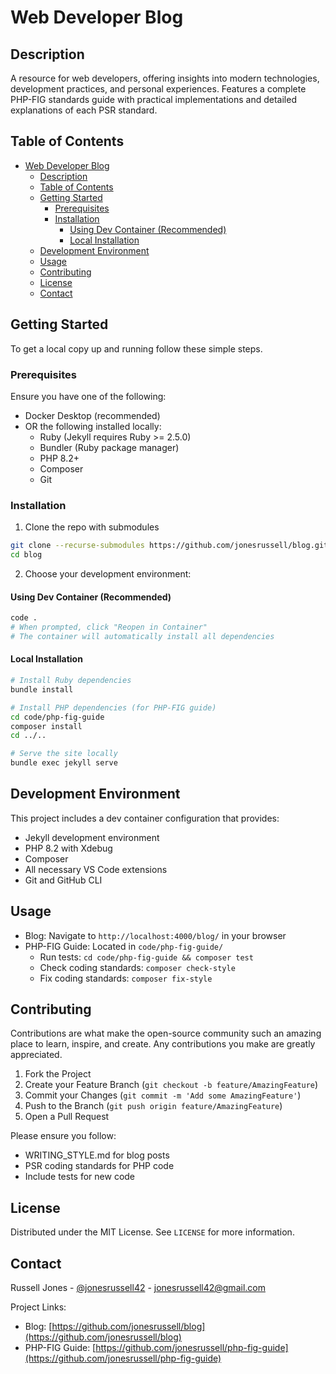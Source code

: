 # Web Developer Blog

## Description

A resource for web developers, offering insights into modern technologies, development practices, and personal experiences. Features a complete PHP-FIG standards guide with practical implementations and detailed explanations of each PSR standard.

## Table of Contents

- [Web Developer Blog](#web-developer-blog)
  - [Description](#description)
  - [Table of Contents](#table-of-contents)
  - [Getting Started](#getting-started)
    - [Prerequisites](#prerequisites)
    - [Installation](#installation)
      - [Using Dev Container (Recommended)](#using-dev-container-recommended)
      - [Local Installation](#local-installation)
  - [Development Environment](#development-environment)
  - [Usage](#usage)
  - [Contributing](#contributing)
  - [License](#license)
  - [Contact](#contact)

## Getting Started

To get a local copy up and running follow these simple steps.

### Prerequisites

Ensure you have one of the following:

- Docker Desktop (recommended)
- OR the following installed locally:
  - Ruby (Jekyll requires Ruby >= 2.5.0)
  - Bundler (Ruby package manager)
  - PHP 8.2+
  - Composer
  - Git

### Installation

1. Clone the repo with submodules

```sh
git clone --recurse-submodules https://github.com/jonesrussell/blog.git
cd blog
```

2. Choose your development environment:

#### Using Dev Container (Recommended)

```sh
code .
# When prompted, click "Reopen in Container"
# The container will automatically install all dependencies
```

#### Local Installation

```sh
# Install Ruby dependencies
bundle install

# Install PHP dependencies (for PHP-FIG guide)
cd code/php-fig-guide
composer install
cd ../..

# Serve the site locally
bundle exec jekyll serve
```

## Development Environment

This project includes a dev container configuration that provides:

- Jekyll development environment
- PHP 8.2 with Xdebug
- Composer
- All necessary VS Code extensions
- Git and GitHub CLI

## Usage

- Blog: Navigate to `http://localhost:4000/blog/` in your browser
- PHP-FIG Guide: Located in `code/php-fig-guide/`
  - Run tests: `cd code/php-fig-guide && composer test`
  - Check coding standards: `composer check-style`
  - Fix coding standards: `composer fix-style`

## Contributing

Contributions are what make the open-source community such an amazing place to learn, inspire, and create. Any contributions you make are greatly appreciated.

1. Fork the Project
2. Create your Feature Branch (`git checkout -b feature/AmazingFeature`)
3. Commit your Changes (`git commit -m 'Add some AmazingFeature'`)
4. Push to the Branch (`git push origin feature/AmazingFeature`)
5. Open a Pull Request

Please ensure you follow:

- WRITING_STYLE.md for blog posts
- PSR coding standards for PHP code
- Include tests for new code

## License

Distributed under the MIT License. See `LICENSE` for more information.

## Contact

Russell Jones - [@jonesrussell42](twitter.com/jonesrussell42) - <jonesrussell42@gmail.com>

Project Links:

- Blog: [https://github.com/jonesrussell/blog](https://github.com/jonesrussell/blog)
- PHP-FIG Guide: [https://github.com/jonesrussell/php-fig-guide](https://github.com/jonesrussell/php-fig-guide)
